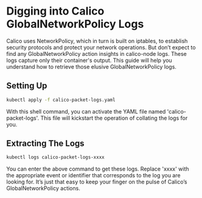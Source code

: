 # Digging into Calico GlobalNetworkPolicy Logs

Calico uses NetworkPolicy, which in turn is built on iptables, to establish security protocols and protect your network operations. But don’t expect to find any GlobalNetworkPolicy action insights in calico-node logs. These logs capture only their container's output. This guide will help you understand how to retrieve those elusive GlobalNetworkPolicy logs. 

## Setting Up 

```sh
kubectl apply -f calico-packet-logs.yaml
```

With this shell command, you can activate the YAML file named 'calico-packet-logs'. This file will kickstart the operation of collating the logs for you.

## Extracting The Logs 

```sh
kubectl logs calico-packet-logs-xxxx
```

You can enter the above command to get these logs. Replace 'xxxx' with the appropriate event or identifier that corresponds to the log you are looking for. It’s just that easy to keep your finger on the pulse of Calico’s GlobalNetworkPolicy actions.
